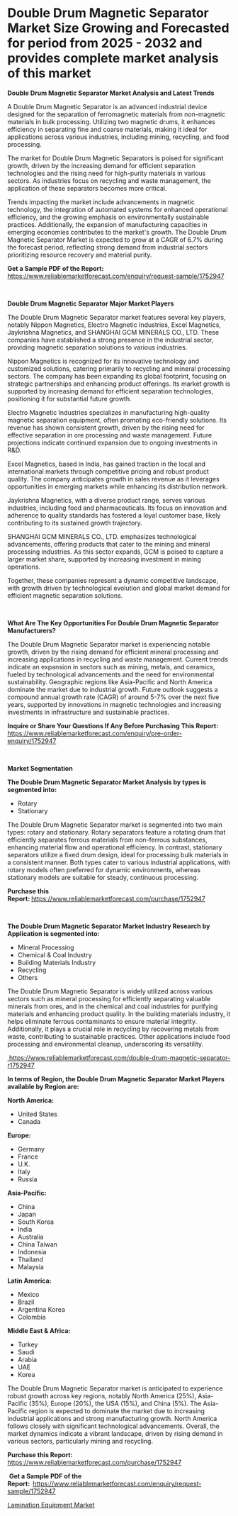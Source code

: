 <p><h1>Double Drum Magnetic Separator Market Size Growing and Forecasted for period from 2025 - 2032 and provides complete market analysis of this market</h1></p><p><strong>Double Drum Magnetic Separator Market Analysis and Latest Trends</strong></p>
<p><p>A Double Drum Magnetic Separator is an advanced industrial device designed for the separation of ferromagnetic materials from non-magnetic materials in bulk processing. Utilizing two magnetic drums, it enhances efficiency in separating fine and coarse materials, making it ideal for applications across various industries, including mining, recycling, and food processing. </p><p>The market for Double Drum Magnetic Separators is poised for significant growth, driven by the increasing demand for efficient separation technologies and the rising need for high-purity materials in various sectors. As industries focus on recycling and waste management, the application of these separators becomes more critical. </p><p>Trends impacting the market include advancements in magnetic technology, the integration of automated systems for enhanced operational efficiency, and the growing emphasis on environmentally sustainable practices. Additionally, the expansion of manufacturing capacities in emerging economies contributes to the market's growth. The Double Drum Magnetic Separator Market is expected to grow at a CAGR of 6.7% during the forecast period, reflecting strong demand from industrial sectors prioritizing resource recovery and material purity.</p></p>
<p><strong>Get a Sample PDF of the Report:&nbsp;</strong> <a href="https://www.reliablemarketforecast.com/enquiry/request-sample/1752947?utm_campaign=1080&utm_medium=2&utm_source=Github&utm_content=ia&utm_term=20022025&utm_id=double-drum-magnetic-separator">https://www.reliablemarketforecast.com/enquiry/request-sample/1752947</a></p>
<p>&nbsp;</p>
<p><strong>Double Drum Magnetic Separator Major Market Players</strong></p>
<p><p>The Double Drum Magnetic Separator market features several key players, notably Nippon Magnetics, Electro Magnetic Industries, Excel Magnetics, Jaykrishna Magnetics, and SHANGHAI GCM MINERALS CO., LTD. These companies have established a strong presence in the industrial sector, providing magnetic separation solutions to various industries.</p><p>Nippon Magnetics is recognized for its innovative technology and customized solutions, catering primarily to recycling and mineral processing sectors. The company has been expanding its global footprint, focusing on strategic partnerships and enhancing product offerings. Its market growth is supported by increasing demand for efficient separation technologies, positioning it for substantial future growth.</p><p>Electro Magnetic Industries specializes in manufacturing high-quality magnetic separation equipment, often promoting eco-friendly solutions. Its revenue has shown consistent growth, driven by the rising need for effective separation in ore processing and waste management. Future projections indicate continued expansion due to ongoing investments in R&D.</p><p>Excel Magnetics, based in India, has gained traction in the local and international markets through competitive pricing and robust product quality. The company anticipates growth in sales revenue as it leverages opportunities in emerging markets while enhancing its distribution network.</p><p>Jaykrishna Magnetics, with a diverse product range, serves various industries, including food and pharmaceuticals. Its focus on innovation and adherence to quality standards has fostered a loyal customer base, likely contributing to its sustained growth trajectory.</p><p>SHANGHAI GCM MINERALS CO., LTD. emphasizes technological advancements, offering products that cater to the mining and mineral processing industries. As this sector expands, GCM is poised to capture a larger market share, supported by increasing investment in mining operations.</p><p>Together, these companies represent a dynamic competitive landscape, with growth driven by technological evolution and global market demand for efficient magnetic separation solutions.</p></p>
<p>&nbsp;</p>
<p><strong>What Are The Key Opportunities For Double Drum Magnetic Separator Manufacturers?</strong></p>
<p><p>The Double Drum Magnetic Separator market is experiencing notable growth, driven by the rising demand for efficient mineral processing and increasing applications in recycling and waste management. Current trends indicate an expansion in sectors such as mining, metals, and ceramics, fueled by technological advancements and the need for environmental sustainability. Geographic regions like Asia-Pacific and North America dominate the market due to industrial growth. Future outlook suggests a compound annual growth rate (CAGR) of around 5-7% over the next five years, supported by innovations in magnetic technologies and increasing investments in infrastructure and sustainable practices.</p></p>
<p><strong>Inquire or Share Your Questions If Any Before Purchasing This Report:</strong> <a href="https://www.reliablemarketforecast.com/enquiry/pre-order-enquiry/1752947?utm_campaign=1080&utm_medium=2&utm_source=Github&utm_content=ia&utm_term=20022025&utm_id=double-drum-magnetic-separator">https://www.reliablemarketforecast.com/enquiry/pre-order-enquiry/1752947</a></p>
<p>&nbsp;</p>
<p><strong>Market Segmentation</strong></p>
<p><strong>The Double Drum Magnetic Separator Market Analysis by types is segmented into:</strong></p>
<p><ul><li>Rotary</li><li>Stationary</li></ul></p>
<p><p>The Double Drum Magnetic Separator market is segmented into two main types: rotary and stationary. Rotary separators feature a rotating drum that efficiently separates ferrous materials from non-ferrous substances, enhancing material flow and operational efficiency. In contrast, stationary separators utilize a fixed drum design, ideal for processing bulk materials in a consistent manner. Both types cater to various industrial applications, with rotary models often preferred for dynamic environments, whereas stationary models are suitable for steady, continuous processing.</p></p>
<p><strong>Purchase this Report:&nbsp;</strong><a href="https://www.reliablemarketforecast.com/purchase/1752947?utm_campaign=1080&utm_medium=2&utm_source=Github&utm_content=ia&utm_term=20022025&utm_id=double-drum-magnetic-separator">https://www.reliablemarketforecast.com/purchase/1752947</a></p>
<p>&nbsp;</p>
<p><strong>The Double Drum Magnetic Separator Market Industry Research by Application is segmented into:</strong></p>
<p><ul><li>Mineral Processing</li><li>Chemical & Coal Industry</li><li>Building Materials Industry</li><li>Recycling</li><li>Others</li></ul></p>
<p><p>The Double Drum Magnetic Separator is widely utilized across various sectors such as mineral processing for efficiently separating valuable minerals from ores, and in the chemical and coal industries for purifying materials and enhancing product quality. In the building materials industry, it helps eliminate ferrous contaminants to ensure material integrity. Additionally, it plays a crucial role in recycling by recovering metals from waste, contributing to sustainable practices. Other applications include food processing and environmental cleanup, underscoring its versatility.</p></p>
<p><a href="https://www.reliablemarketforecast.com/double-drum-magnetic-separator-r1752947?utm_campaign=1080&utm_medium=2&utm_source=Github&utm_content=ia&utm_term=20022025&utm_id=double-drum-magnetic-separator">&nbsp;https://www.reliablemarketforecast.com/double-drum-magnetic-separator-r1752947</a></p>
<p><strong>In terms of Region, the Double Drum Magnetic Separator Market Players available by Region are:</strong></p>
<p>
    <p> <strong> North America: </strong>
        <ul>
            <li>United States</li>
            <li>Canada</li>
        </ul>
        </p> 
    <p> <strong> Europe: </strong>
        <ul>
            <li>Germany</li>
            <li>France</li>
            <li>U.K.</li>
            <li>Italy</li>
            <li>Russia</li>
        </ul>
        </p> 
    <p> <strong> Asia-Pacific: </strong>
        <ul>
            <li>China</li>
            <li>Japan</li>
            <li>South Korea</li>
            <li>India</li>
            <li>Australia</li>
            <li>China Taiwan</li>
            <li>Indonesia</li>
            <li>Thailand</li>
            <li>Malaysia</li>
        </ul>
        </p> 
    <p> <strong> Latin America: </strong>
        <ul>
            <li>Mexico</li>
            <li>Brazil</li>
            <li>Argentina Korea</li>
            <li>Colombia</li>
        </ul>
        </p> 
    <p> <strong> Middle East & Africa: </strong>
        <ul>
            <li>Turkey</li>
            <li>Saudi</li>
            <li>Arabia</li>
            <li>UAE</li>
            <li>Korea</li>
        </ul>
    </p>
    </p>
<p><p>The Double Drum Magnetic Separator market is anticipated to experience robust growth across key regions, notably North America (25%), Asia-Pacific (35%), Europe (20%), the USA (15%), and China (5%). The Asia-Pacific region is expected to dominate the market due to increasing industrial applications and strong manufacturing growth. North America follows closely with significant technological advancements. Overall, the market dynamics indicate a vibrant landscape, driven by rising demand in various sectors, particularly mining and recycling.</p></p>
<p><strong>Purchase this Report: </strong><a href="https://www.reliablemarketforecast.com/purchase/1752947?utm_campaign=1080&utm_medium=2&utm_source=Github&utm_content=ia&utm_term=20022025&utm_id=double-drum-magnetic-separator">https://www.reliablemarketforecast.com/purchase/1752947</a></p>
<p>&nbsp;<strong>Get a Sample PDF of the Report:&nbsp;&nbsp;</strong><a href="https://www.reliablemarketforecast.com/enquiry/request-sample/1752947?utm_campaign=1080&utm_medium=2&utm_source=Github&utm_content=ia&utm_term=20022025&utm_id=double-drum-magnetic-separator">https://www.reliablemarketforecast.com/enquiry/request-sample/1752947</a></p>
<p><strong></strong></p>
<p><p><a href="https://github.com/gdfhhhj/Market-Research-Report-List-7/blob/main/lamination-equipment-market.md?utm_campaign=1080&utm_medium=2&utm_source=Github&utm_content=ia&utm_term=20022025&utm_id=double-drum-magnetic-separator">Lamination Equipment Market</a></p></p>